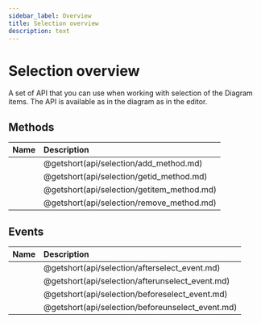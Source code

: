 ```yaml
---
sidebar_label: Overview
title: Selection overview
description: text
---
```


# Selection overview

A set of API that you can use when working with selection of the Diagram items. The API is available as in the diagram as in the editor. 


## Methods

| Name                                | Description                                |
| :---------------------------------- | :----------------------------------------- |
| [](api/selection/add_method.md)     | @getshort(api/selection/add_method.md)     |
| [](api/selection/getid_method.md)   | @getshort(api/selection/getid_method.md)   |
| [](api/selection/getitem_method.md) | @getshort(api/selection/getitem_method.md) |
| [](api/selection/remove_method.md)  | @getshort(api/selection/remove_method.md)  |

## Events

| Name                                      | Description                                      |
| :---------------------------------------- | :----------------------------------------------- |
| [](api/selection/afterselect_event.md)    | @getshort(api/selection/afterselect_event.md)    |
| [](api/selection/afterunselect_event.md)  | @getshort(api/selection/afterunselect_event.md)  |
| [](api/selection/beforeselect_event.md)   | @getshort(api/selection/beforeselect_event.md)   |
| [](api/selection/beforeunselect_event.md) | @getshort(api/selection/beforeunselect_event.md) |